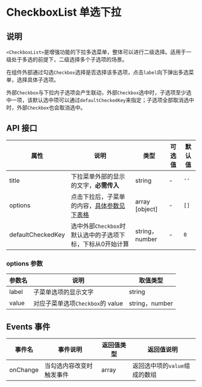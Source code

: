 # CheckboxList 单选下拉

## 说明

`<CheckboxList>`是增强功能的下拉多选菜单，整体可以进行二级选择。适用于一级处于多选的前提下，二级选择多个子选项的场景。

在组件外部通过勾选`Checkbox`选择是否选择该多选项，点击`label`向下弹出多选菜单，选择具体子选项。

外部`Checkbox`与下拉内子选项会产生联动，外部`Checkbox`选中时，子选项至少选中一项，该默认选中项可以通过`defaultCheckedKey`来指定；子选项全部取消选中时，外部`Checkbox`也会取消选中。

## API 接口
| 属性 | 说明 | 类型 | 可选值 | 默认值 |
| --- | --- | --- | --- | --- |
| title | 下拉菜单外部的显示的文字，**必需传入** | string | - | `''` |
| options | 点击下拉后，子菜单的内容，[具体参数见下表格][1] | array [object] | - | `[]` |
| defaultCheckedKey | 选中外部`Checkbox`时默认选中的子选项下标，下标从0开始计算 | string，number | - | `0` |

### options 参数
| 参数名 | 说明 | 取值类型 |
| --- | --- | --- |
| label | 子菜单选项的显示文字 | string |
| value | 对应子菜单选项`Checkbox`的 value | string，number |

## Events 事件
| 事件名 | 事件说明 | 返回值类型 | 返回值说明 |
| --- | --- | --- | --- |
| onChange | 当勾选内容改变时触发事件 | array | 返回选中项的`value`组成的数组 |

[1]:#options-参数
